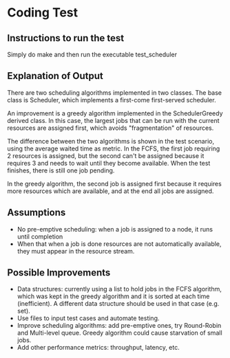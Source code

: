 # Coding Test

## Instructions to run the test

Simply do make and then run the executable test_scheduler

## Explanation of Output

There are two scheduling algorithms implemented in two classes.
The base class is Scheduler, which implements a first-come first-served scheduler.

An improvement is a greedy algorithm implemented in the SchedulerGreedy derived class.
In this case, the largest jobs that can be run with the current resources are assigned first, which avoids "fragmentation" of resources.

The difference between the two algorithms is shown in the test scenario, using the average waited time as metric.
In the FCFS, the first job requiring 2 resources is assigned, but the second can't be assigned because it requires 3 and needs to wait until they become available.
When the test finishes, there is still one job pending.

In the greedy algorithm, the second job is assigned first because it requires more resources which are available, and at the end all jobs are assigned.

## Assumptions

- No pre-emptive scheduling: when a job is assigned to a node, it runs until completion
- When that when a job is done resources are not automatically available, they must appear in the resource stream.

## Possible Improvements
- Data structures: currently using a list to hold jobs in the FCFS algorithm, which was kept in the greedy algorithm and it is sorted at each time (inefficient). A different data structure should be used in that case (e.g. set).
- Use files to input test cases and automate testing.
- Improve scheduling algorithms: add pre-emptive ones, try Round-Robin and Multi-level queue. Greedy algorithm could cause starvation of small jobs.
- Add other performance metrics: throughput, latency, etc.